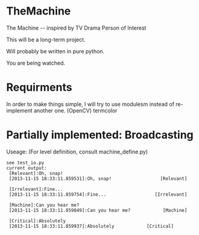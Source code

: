 TheMachine
==========

The Machine -- inspired by TV Drama Person of Interest

This will be a long-term project.

Will probably be written in pure python.

You are being watched.

Requirments
===========
In order to make things simple, I will try to use modulesm instead of re-implement another one.
(OpenCV)
termcolor


Partially implemented: Broadcasting
===================================
Useage: (For level definition, consult machine_define.py)
```
see test_io.py
current output:
 [Relevant]:Oh, snap!
 [2013-11-15 18:33:11.859531]:Oh, snap!                  [Relevant] 

 [Irrelevant]:Fine...
 [2013-11-15 18:33:11.859754]:Fine...                  [Irrelevant] 

 [Machine]:Can you hear me?
 [2013-11-15 18:33:11.859849]:Can you hear me?            [Machine] 
 
 [Critical]:Absolutely
 [2013-11-15 18:33:11.859937]:Absolutely            [Critical] 

```
